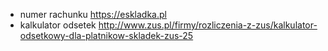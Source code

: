 - numer rachunku https://eskladka.pl
- kalkulator odsetek http://www.zus.pl/firmy/rozliczenia-z-zus/kalkulator-odsetkowy-dla-platnikow-skladek-zus-25